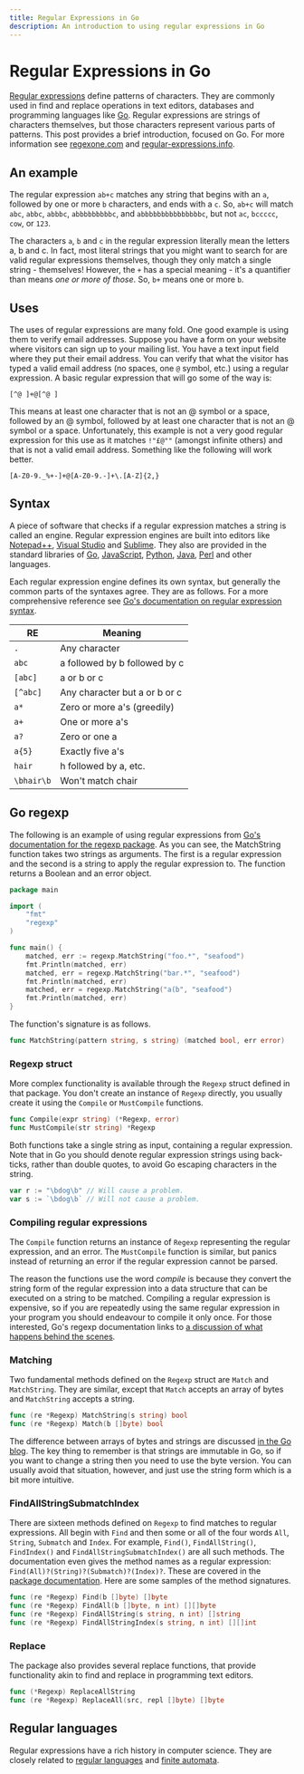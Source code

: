 ```yaml
---
title: Regular Expressions in Go
description: An introduction to using regular expressions in Go
---
```


# Regular Expressions in Go
[Regular expressions](https://www.regular-expressions.info/) define patterns of characters.
They are commonly used in find and replace operations in text editors, databases and programming languages like [Go](https://golang.org/).
Regular expressions are strings of characters themselves, but those characters represent various parts of patterns.
This post provides a brief introduction, focused on Go.
For more information see [regexone.com](https://regexone.com/) and [regular-expressions.info](https://www.regular-expressions.info).

## An example
The regular expression `ab+c` matches any string that begins with an `a`, followed by one or more `b` characters, and ends with a `c`.
So, `ab+c` will match `abc`, `abbc`, `abbbc`, `abbbbbbbbbc`, and `abbbbbbbbbbbbbbbc`, but not `ac`, `bccccc`, `cow`, or `123`.

The characters `a`, `b` and `c` in the regular expression literally mean the letters a, b and c.
In fact, most literal strings that you might want to search for are valid regular expressions themselves, though they only match a single string - themselves!
However, the `+` has a special meaning - it's a quantifier than means *one or more of those*.
So, `b+` means one or more `b`.

## Uses
The uses of regular expressions are many fold.
One good example is using them to verify email addresses.
Suppose you have a form on your website where visitors can sign up to your mailing list.
You have a text input field where they put their email address.
You can verify that what the visitor has typed a valid email address (no spaces, one `@` symbol, etc.) using a regular expression.
A basic regular expression that will go some of the way is:

```
[^@ ]+@[^@ ]
```

This means at least one character that is not an @ symbol or a space, followed by an @ symbol, followed by at least one character that is not an @ symbol or a space.
Unfortunately, this example is not a very good regular expression for this use as it matches `!"£@""` (amongst infinite others) and that is not a valid email address.
Something like the following will work better.

```
[A-Z0-9._%+-]+@[A-Z0-9.-]+\.[A-Z]{2,}
```


## Syntax
A piece of software that checks if a regular expression matches a string is called an engine.
Regular expression engines are built into editors like [Notepad++](http://docs.notepad-plus-plus.org/index.php/Regular_Expressions), [Visual Studio](https://msdn.microsoft.com/en-us/library/2k3te2cs.aspx) and [Sublime](http://docs.sublimetext.info/en/latest/search_and_replace/search_and_replace_overview.html).
They also are provided in the standard libraries of [Go](https://golang.org/pkg/regexp/), [JavaScript](https://developer.mozilla.org/en-US/docs/Web/JavaScript/Guide/Regular_Expressions), [Python](https://docs.python.org/3.6/library/re.html), [Java](https://docs.oracle.com/javase/7/docs/api/java/util/regex/Pattern.html), [Perl](https://perldoc.perl.org/perlre.html) and other languages.

Each regular expression engine defines its own syntax, but generally the common parts of the syntaxes agree.
They are as follows.
For a more comprehensive reference see [Go's documentation on regular expression syntax](https://github.com/google/re2/wiki/Syntax).

|  RE        | Meaning                       |
|------------|-------------------------------|
| `.`        | Any character                 |
| `abc`      | a followed by b followed by c |
| `[abc]`    | a or b or c                   |
| `[^abc]`   | Any character but a or b or c |
| `a*`       | Zero or more a's (greedily)   |
| `a+`       | One or more a's               |
| `a?`       | Zero or one a                 |
| `a{5}`     | Exactly five a's              |
| `hair`     | h followed by a, etc.         |
| `\bhair\b` | Won't match chair             |


## Go regexp
The following is an example of using regular expressions from [Go's documentation for the regexp package](https://golang.org/pkg/regexp/#MatchString).
As you can see, the MatchString function takes two strings as arguments.
The first is a regular expression and the second is a string to apply the regular expression to.
The function returns a Boolean and an error object.

```go
package main

import (
	"fmt"
	"regexp"
)

func main() {
	matched, err := regexp.MatchString("foo.*", "seafood")
	fmt.Println(matched, err)
	matched, err = regexp.MatchString("bar.*", "seafood")
	fmt.Println(matched, err)
	matched, err = regexp.MatchString("a(b", "seafood")
	fmt.Println(matched, err)
}
```

The function's signature is as follows.

```go
func MatchString(pattern string, s string) (matched bool, err error)
```

### Regexp struct

More complex functionality is available through the `Regexp` struct defined in that package.
You don't create an instance of `Regexp` directly, you usually create it using the `Compile` or `MustCompile` functions.

```go
func Compile(expr string) (*Regexp, error)
func MustCompile(str string) *Regexp
```

Both functions take a single string as input, containing a regular expression.
Note that in Go you should denote regular expression strings using back-ticks, rather than double quotes, to avoid Go escaping characters in the string.

```go
var r := "\bdog\b" // Will cause a problem.
var s := `\bdog\b` // Will not cause a problem.
```

### Compiling regular expressions

The `Compile` function returns an instance of `Regexp` representing the regular expression, and an error.
The `MustCompile` function is similar, but panics instead of returning an error if the regular expression cannot be parsed.

The reason the functions use the word *compile* is because they convert the string form of the regular expression into a data structure that can be executed on a string to be matched.
Compiling a regular expression is expensive, so if you are repeatedly using the same regular expression in your program you should endeavour to compile it only once.
For those interested, Go's regexp documentation links to [a discussion of what happens behind the scenes](https://swtch.com/~rsc/regexp/regexp1.html).

### Matching

Two fundamental methods defined on the `Regexp` struct are `Match` and `MatchString`.
They are similar, except that `Match` accepts an array of bytes and `MatchString` accepts a string.

```go
func (re *Regexp) MatchString(s string) bool
func (re *Regexp) Match(b []byte) bool
```

The difference between arrays of bytes and strings are discussed [in the Go blog](https://blog.golang.org/strings).
The key thing to remember is that strings are immutable in Go, so if you want to change a string then you need to use the byte version.
You can usually avoid that situation, however, and just use the string form which is a bit more intuitive.

### FindAllStringSubmatchIndex

There are sixteen methods defined on `Regexp` to find matches to regular expressions.
All begin with `Find` and then some or all of the four words `All`, `String`, `Submatch` and `Index`.
For example, `Find()`, `FindAllString()`, `FindIndex()` and `FindAllStringSubmatchIndex()` are all such methods.
The documentation even gives the method names as a regular expression: `Find(All)?(String)?(Submatch)?(Index)?`.
These are covered in the [package documentation](https://golang.org/pkg/regexp/#pkg-overview).
Here are some samples of the method signatures.

```go
func (re *Regexp) Find(b []byte) []byte
func (re *Regexp) FindAll(b []byte, n int) [][]byte
func (re *Regexp) FindAllString(s string, n int) []string
func (re *Regexp) FindAllStringIndex(s string, n int) [][]int
```

### Replace
The package also provides several replace functions, that provide functionality akin to find and replace in programming text editors.

```go
func (*Regexp) ReplaceAllString
func (re *Regexp) ReplaceAll(src, repl []byte) []byte
```


## Regular languages
Regular expressions have a rich history in computer science.
They are closely related to [regular languages](http://www.geeksforgeeks.org/regular-expressions-regular-grammar-and-regular-languages/) and [finite automata](https://swtch.com/~rsc/regexp/regexp1.html).